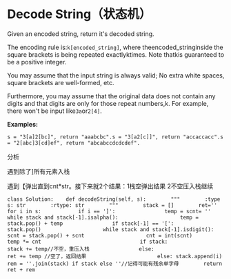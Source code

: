 # Decode String（状态机）

Given an encoded string, return it's decoded string.

The encoding rule is:`k[encoded_string]`, where theencoded\_stringinside the square brackets is being repeated exactlyktimes. Note thatkis guaranteed to be a positive integer.

You may assume that the input string is always valid; No extra white spaces, square brackets are well-formed, etc.

Furthermore, you may assume that the original data does not contain any digits and that digits are only for those repeat numbers,k. For example, there won't be input like`3a`or`2[4]`.

**Examples:**

```text
s = "3[a]2[bc]", return "aaabcbc".s = "3[a2[c]]", return "accaccacc".s = "2[abc]3[cd]ef", return "abcabccdcdcdef".
```

分析

遇到除了\]所有元素入栈

遇到【弹出直到cnt\*str。接下来就2个结果：1栈空弹出结果 2不空压入栈继续

```text
class Solution:    def decodeString(self, s):        """        :type s: str        :rtype: str        """        stack = []        ret=''        for i in s:            if i == ']':                temp = scnt= ''                while stack and stack[-1].isalpha():                    temp = stack.pop() + temp                if stack[-1] == '[':                    stack.pop()                    while stack and stack[-1].isdigit():                        scnt = stack.pop() + scnt                    cnt = int(scnt)                    temp *= cnt                                if stack:                        stack += temp//不空，重压入栈                else:                    ret += temp //空了，返回结果                       else: stack.append(i)        rem = ''.join(stack) if stack else ''//记得可能有残余单字母        return ret + rem
```

